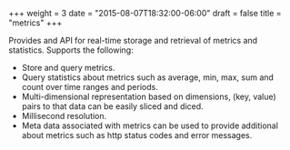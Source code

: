 +++
weight = 3
date = "2015-08-07T18:32:00-06:00"
draft = false
title = "metrics"
+++

Provides and API for real-time storage and retrieval of metrics and statistics. <!--more--> Supports the following:

* Store and query metrics.
* Query statistics about metrics such as average, min, max, sum and count over time ranges and periods.
* Multi-dimensional representation based on dimensions, (key, value) pairs to that data can be easily sliced and diced.
* Millisecond resolution.
* Meta data associated with metrics can be used to provide additional about metrics such as http status codes and error messages.
